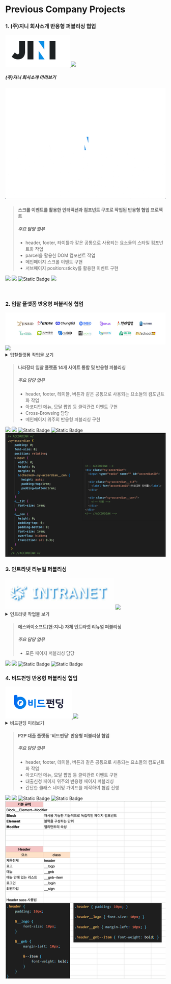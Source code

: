 # Previous Company Projects
### 1. (주)지니 회사소개 반응형 퍼블리싱 협업

<a href="http://newjini.co.kr/pages/index.html">
	<img src="https://github.com/yongZin/yongZin/blob/main/images/logo/jini-logo.png?raw=true" height="100" />
</a>

<img src="https://img.shields.io/badge/2022.06_~_2022.09-2c2b28.svg?style=for-the-badge" />

##### (주)지니 회사소개 미리보기
<img src="https://github.com/yongZin/yongZin/blob/main/images/gif/jini.gif?raw=true" height="350" />

> #### 스크롤 이벤트를 활용한 인터랙션과 컴포넌트 구조로 작업된 반응형 협업 프로젝트
> ##### 주요 담당 업무
> - header, footer, 타이틀과 같은 공통으로 사용되는 요소들의 스타일 컴포넌트화 작업
> - parcel을 활용한 DOM 컴포넌트 작업
> - 메인페이지 스크롤 이벤트 구현
> - 서브페이지 position:sticky를 활용한 이벤트 구현

<div>
	<img src="https://img.shields.io/badge/html5-E34F26.svg?style=for-the-badge&logo=html5&logoColor=white" />
	<img src="https://img.shields.io/badge/css3-1572B6.svg?style=for-the-badge&logo=css3&logoColor=white" />
	<img alt="Static Badge" src="https://img.shields.io/badge/Sass-CC6699?style=for-the-badge&logo=sass&logoColor=fff">
	<img src="https://img.shields.io/badge/javascript-F7DF1E.svg?style=for-the-badge&logo=javascript&logoColor=20232a" />
</div>

<br>
<br>

### 2. 입찰 플랫폼 반응형 퍼블리싱 협업

<a href="http://www.inbid.co.kr/#/main">
	<img src="https://github.com/yongZin/yongZin/blob/main/images/logo/consulting-logo.jpg?raw=true" height="100" />
</a>

<img src="https://img.shields.io/badge/2021.10_~_2022.05-2c2b28.svg?style=for-the-badge" />

<details>
	<summary>입찰플랫폼 작업물 보기</summary>
	<img src="https://github.com/yongZin/yongZin/blob/main/images/gif/consulting.gif?raw=true" height="350" />
</details>

> #### 나라장터 입찰 플랫폼 14개 사이트 통합 및 반응형 퍼블리싱
> ##### 주요 담당 업무
> - header, footer, 테이블, 버튼과 같은 공통으로 사용되는 요소들의 컴포넌트화 작업
> - 아코디언 메뉴, 모달 팝업 등 클릭관련 이벤트 구현
> - Cross-Browsing 담당
> - 메인페이지 위주의 반응형 퍼블리싱 구현

<div>
	<img src="https://img.shields.io/badge/html5-E34F26.svg?style=for-the-badge&logo=html5&logoColor=white" />
	<img src="https://img.shields.io/badge/css3-1572B6.svg?style=for-the-badge&logo=css3&logoColor=white" />
	<img alt="Static Badge" src="https://img.shields.io/badge/Sass-CC6699?style=for-the-badge&logo=sass&logoColor=fff">
	<img alt="Static Badge" src="https://img.shields.io/badge/jquery-0769AD?style=for-the-badge&logo=jquery&logoColor=fff">
</div>

<img src="https://github.com/yongZin/yongZin/blob/main/images/accordian.png?raw=true" />


### 3. 인트라넷 리뉴얼 퍼블리싱

<img src="https://github.com/yongZin/yongZin/blob/main/images/logo/intranet-logo.jpg?raw=true" height="100" />

<img src="https://img.shields.io/badge/2021.07_~_2021.09-2c2b28.svg?style=for-the-badge" />

<details>
	<summary>인트라넷 작업물 보기</summary>
	<img src="https://github.com/yongZin/yongZin/blob/main/images/gif/intranet.gif?raw=true" height="350" />
</details>

> #### 에스와이소프트(현:지니) 자체 인트라넷 리뉴얼 퍼블리싱
> ##### 주요 담당 업무
> - 모든 페이지 퍼블리싱 담당

<div>
	<img src="https://img.shields.io/badge/html5-E34F26.svg?style=for-the-badge&logo=html5&logoColor=white" />
	<img src="https://img.shields.io/badge/css3-1572B6.svg?style=for-the-badge&logo=css3&logoColor=white" />
	<img alt="Static Badge" src="https://img.shields.io/badge/Sass-CC6699?style=for-the-badge&logo=sass&logoColor=fff">
	<img alt="Static Badge" src="https://img.shields.io/badge/jquery-0769AD?style=for-the-badge&logo=jquery&logoColor=fff">
</div>

### 4. 비드펀딩 반응형 퍼블리싱 협업

<a href="https://www.bidfunding.co.kr/#/main">
	<img src="https://github.com/yongZin/yongZin/blob/main/images/logo/bidfunding-logo.png?raw=true" height="100" />
</a>

<img src="https://img.shields.io/badge/2020.10_~_2021.06-2c2b28.svg?style=for-the-badge" />

<details>
	<summary>비드펀딩 미리보기</summary>
	<img src="https://github.com/yongZin/yongZin/blob/main/images/gif/bidfunding.gif?raw=true" height="350" />
</details>

> #### P2P 대출 플랫폼 ‘비드펀딩’ 반응형 퍼블리싱 협업
> ##### 주요 담당 업무
> - header, footer, 테이블, 버튼과 같은 공통으로 사용되는 요소들의 컴포넌트화 작업
> - 아코디언 메뉴, 모달 팝업 등 클릭관련 이벤트 구현
> - 대출신청 페이지 위주의 반응형 페이지 퍼블리싱
> - 간단한 클래스 네이밍 가이드를 제작하여 협업 진행

<div>
	<img src="https://img.shields.io/badge/html5-E34F26.svg?style=for-the-badge&logo=html5&logoColor=white" />
	<img src="https://img.shields.io/badge/css3-1572B6.svg?style=for-the-badge&logo=css3&logoColor=white" />
	<img alt="Static Badge" src="https://img.shields.io/badge/Sass-CC6699?style=for-the-badge&logo=sass&logoColor=fff">
	<img alt="Static Badge" src="https://img.shields.io/badge/jquery-0769AD?style=for-the-badge&logo=jquery&logoColor=fff">
</div>

<img src="https://github.com/yongZin/yongZin/blob/main/images/guide.png?raw=true" />
